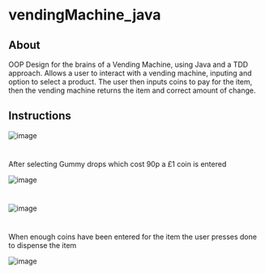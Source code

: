 # vendingMachine_java

## About 

OOP Design for the brains of a Vending Machine, using Java and a TDD approach. Allows a user to interact with a vending machine,
inputing and option to select a product. The user then inputs coins to pay for the item, then the vending machine returns the
item and correct amount of change. 

## Instructions 

![image](https://user-images.githubusercontent.com/102697747/206460279-63d82b61-f418-4119-bf8d-58cad9a1a858.png)

#

After selecting Gummy drops which cost 90p a £1 coin is entered 

![image](https://user-images.githubusercontent.com/102697747/206460320-f51fa367-1328-4c77-85b3-2fbdf17896f5.png)

#

![image](https://user-images.githubusercontent.com/102697747/206460518-f7f7152c-cec8-4b72-a32a-e44c1825256d.png)

#

When enough coins have been entered for the item the user presses done to dispense the item 

![image](https://user-images.githubusercontent.com/102697747/206460726-cd208fc1-01ff-496e-ae35-4a4b0132412e.png)


